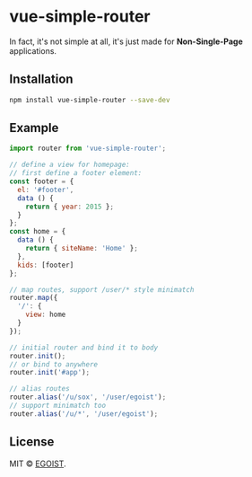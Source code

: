 # vue-simple-router

In fact, it's not simple at all, it's just made for **Non-Single-Page** applications.

## Installation

```bash
npm install vue-simple-router --save-dev
```

## Example

```javascript
import router from 'vue-simple-router';

// define a view for homepage:
// first define a footer element:
const footer = {
  el: '#footer',
  data () {
    return { year: 2015 };
  }
};
const home = {
  data () {
    return { siteName: 'Home' };
  },
  kids: [footer]
};

// map routes, support /user/* style minimatch
router.map({
  '/': {
    view: home
  }
});

// initial router and bind it to body
router.init();
// or bind to anywhere
router.init('#app');

// alias routes
router.alias('/u/sox', '/user/egoist');
// support minimatch too
router.alias('/u/*', '/user/egoist');
```

## License

MIT &copy; [EGOIST](https://github.com/egoist).
